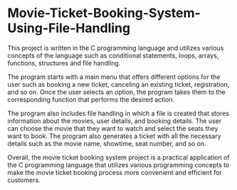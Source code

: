 # Movie-Ticket-Booking-System-Using-File-Handling

This project is written in the C programming language and utilizes various concepts of the language such as conditional statements, loops, arrays, functions, structures and file handling.

The program starts with a main menu that offers different options for the user such as booking a new ticket, canceling an existing ticket, registration, and so on. Once the user selects an option, the program takes them to the corresponding function that performs the desired action.

The program also includes file handling in which a file is created that stores information about the movies, user details, and booking details. The user can choose the movie that they want to watch and select the seats they want to book. The program also generates a ticket with all the necessary details such as the movie name, showtime, seat number, and so on.

Overall, the movie ticket booking system project is a practical application of the C programming language that utilizes various programming concepts to make the movie ticket booking process more convenient and efficient for customers.
